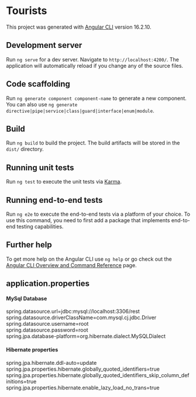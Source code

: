 # Tourists

This project was generated with [Angular CLI](https://github.com/angular/angular-cli) version 16.2.10.

## Development server

Run `ng serve` for a dev server. Navigate to `http://localhost:4200/`. The application will automatically reload if you change any of the source files.

## Code scaffolding

Run `ng generate component component-name` to generate a new component. You can also use `ng generate directive|pipe|service|class|guard|interface|enum|module`.

## Build

Run `ng build` to build the project. The build artifacts will be stored in the `dist/` directory.

## Running unit tests

Run `ng test` to execute the unit tests via [Karma](https://karma-runner.github.io).

## Running end-to-end tests

Run `ng e2e` to execute the end-to-end tests via a platform of your choice. To use this command, you need to first add a package that implements end-to-end testing capabilities.

## Further help

To get more help on the Angular CLI use `ng help` or go check out the [Angular CLI Overview and Command Reference](https://angular.io/cli) page.

## application.properties

#### MySql Database

spring.datasource.url=jdbc:mysql://localhost:3306/rest  
spring.datasource.driverClassName=com.mysql.cj.jdbc.Driver  
spring.datasource.username=root  
spring.datasource.password=root  
spring.jpa.database-platform=org.hibernate.dialect.MySQLDialect

#### Hibernate properties

spring.jpa.hibernate.ddl-auto=update  
spring.jpa.properties.hibernate.globally_quoted_identifiers=true
spring.jpa.properties.hibernate.globally_quoted_identifiers_skip_column_definitions=true
spring.jpa.properties.hibernate.enable_lazy_load_no_trans=true
